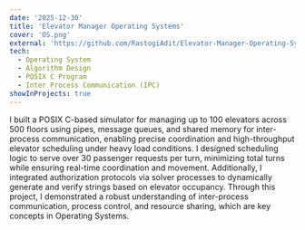 ```yaml
---
date: '2025-12-30'
title: 'Elevator Manager Operating Systems'
cover: 'OS.png'
external: 'https://github.com/RastogiAdit/Elevator-Manager-Operating-Systems-Project'
tech:
  - Operating System
  - Algorithm Design
  - POSIX C Program
  - Inter Process Communication (IPC)
showInProjects: true
---
```



 I built a POSIX C-based simulator for managing up to 100 elevators across 500 floors using pipes, message queues, and shared memory for inter-process communication, enabling precise coordination and high-throughput elevator scheduling under heavy load conditions. I designed scheduling logic to serve over 30 passenger requests per turn, minimizing total turns while ensuring real-time coordination and movement. Additionally, I integrated authorization protocols via solver processes to dynamically generate and verify strings based on elevator occupancy. Through this project, I demonstrated a robust understanding of inter-process communication, process control, and resource sharing, which are key concepts in Operating Systems.

